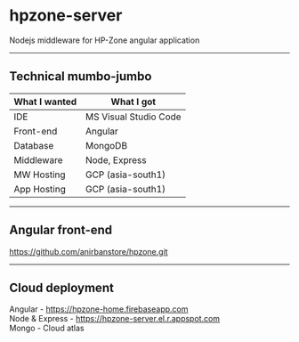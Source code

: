 # hpzone-server
Nodejs middleware for HP-Zone angular application  

- - - -

## Technical mumbo-jumbo
What I wanted     | What I got   
----------------- | --------------
IDE               | MS Visual Studio Code   
Front-end         | Angular   
Database          | MongoDB   
Middleware        | Node, Express   
MW Hosting        | GCP (asia-south1)   
App Hosting       | GCP (asia-south1)   

- - - -

## Angular front-end
https://github.com/anirbanstore/hpzone.git  

- - - -

## Cloud deployment
Angular - https://hpzone-home.firebaseapp.com   
Node & Express - https://hpzone-server.el.r.appspot.com   
Mongo - Cloud atlas   
